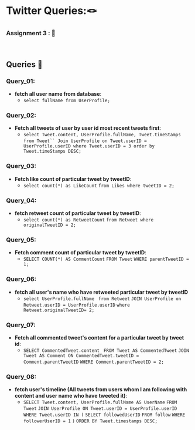 # Twitter Queries:🪢

### Assignment 3 : 📜
<br/>

## Queries 🔆

### Query_01:
- **fetch all user name from database**:
   - ```select fullName from UserProfile;```

### Query_02: 
- **Fetch all tweets of user by user id most recent tweets first**:
  - ```select Tweet.content, UserProfile.fullName, Tweet.timeStamps```
    ```from Tweet``
    Join UserProfile on Tweet.userID = UserProfile.userID
    where Tweet.userID = 3
    order by Tweet.timeStamps DESC;```

### Query_03: 
- **Fetch like count of particular tweet by tweetID**:
  - ```select count(*) as LikeCount```
    ```from Likes where tweetID = 2;```

### Query_04:  
- **fetch retweet count of particular tweet by tweetID**:
   - ```select count(*) as RetweetCount```
     ```from Retweet where originalTweetID = 2;```

### Query_05:   
- **Fetch comment count of particular tweet by tweetID**:
   - ```SELECT COUNT(*) AS CommentCount```
     ```FROM Tweet```
     ```WHERE parentTweetID = 1;```


### Query_06: 
- **fetch all user's name who have retweeted particular tweet by tweetID**
    - ```select UserProfile.fullName ```
      ```from Retweet```
      ```JOIN UserProfile on Retweet.userID = UserProfile.userID```
      ```where Retweet.originalTweetID= 2;```



### Query_07:
-  **Fetch all commented tweet's content for a particular tweet by tweet id**:
    - ```SELECT CommentedTweet.content```
     ``` FROM Tweet AS CommentedTweet```
      ```JOIN Tweet AS Comment ON CommentedTweet.tweetID = Comment.parentTweetID```
      ```WHERE Comment.parentTweetID = 2;```


### Query_08:
- **fetch user's timeline (All tweets from users whom I am following with content and user name who have tweeted it)**:
    - ```SELECT Tweet.content, UserProfile.fullName AS UserName```
      ```FROM Tweet```
      ```JOIN UserProfile ON Tweet.userID = UserProfile.userID```
      ```WHERE Tweet.userID IN (```
      ```SELECT followedUserID```
      ```FROM follow```
      ```WHERE followerUserID = 1```
     ```)```
     ```ORDER BY Tweet.timestamps DESC;```
